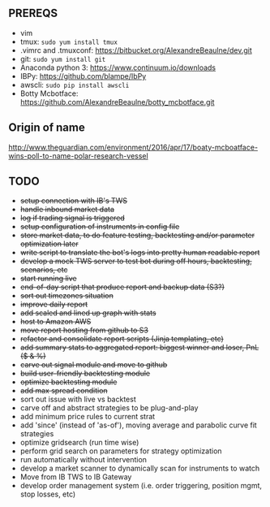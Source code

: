 
## PREREQS

* vim
* tmux: `sudo yum install tmux`
* .vimrc and .tmuxconf: https://bitbucket.org/AlexandreBeaulne/dev.git
* git: `sudo yum install git`
* Anaconda python 3: https://www.continuum.io/downloads
* IBPy: https://github.com/blampe/IbPy
* awscli: `sudo pip install awscli`
* Botty Mcbotface: https://github.com/AlexandreBeaulne/botty_mcbotface.git

## Origin of name

http://www.theguardian.com/environment/2016/apr/17/boaty-mcboatface-wins-poll-to-name-polar-research-vessel

## TODO
* ~~setup connection with IB's TWS~~
* ~~handle inbound market data~~
* ~~log if trading signal is triggered~~
* ~~setup configuration of instruments in config file~~
* ~~store market data, to do feature testing, backtesting and/or parameter optimization later~~
* ~~write script to translate the bot's logs into pretty human readable report~~
* ~~develop a mock TWS server to test bot during off hours, backtesting, scenarios, etc~~
* ~~start running live~~
* ~~end-of-day script that produce report and backup data (S3?)~~
* ~~sort out timezones situation~~
* ~~improve daily report~~
* ~~add scaled and lined up graph with stats~~
* ~~host to Amazon AWS~~
* ~~move report hosting from github to S3~~
* ~~refactor and consolidate report scripts (Jinja templating, etc)~~
* ~~add summary stats to aggregated report: biggest winner and loser, PnL ($ & %)~~
* ~~carve out signal module and move to github~~
* ~~build user-friendly backtesting module~~
* ~~optimize backtesting module~~
* ~~add max spread condition~~
* sort out issue with live vs backtest
* carve off and abstract strategies to be plug-and-play
* add minimum price rules to current strat
* add 'since' (instead of 'as-of'), moving average and parabolic curve fit strategies
* optimize gridsearch (run time wise)
* perform grid search on parameters for strategy optimization
* run automatically without intervention
* develop a market scanner to dynamically scan for instruments to watch
* Move from IB TWS to IB Gateway
* develop order management system (i.e. order triggering, position mgmt, stop losses, etc)


